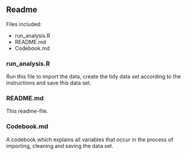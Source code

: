 ## Readme

Files included:
- run_analysis.R
- README.md
- Codebook.md

### run_analysis.R
Run this file to import the data, create the tidy data set according to the instructions and save this data set.

### README.md
This readme-file.

### Codebook.md
A codebook which explains all variables that occur in the process of importing, cleaning and saving the data set.
